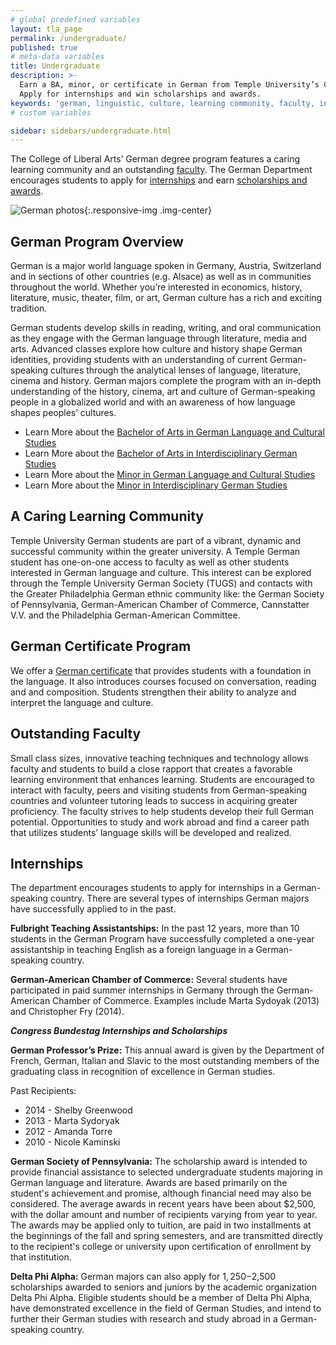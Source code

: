 ```yaml
---
# global predefined variables
layout: tla_page
permalink: /undergraduate/
published: true
# meta-data variables
title: Undergraduate
description: >-
  Earn a BA, minor, or certificate in German from Temple University’s College of Liberal Arts.
  Apply for internships and win scholarships and awards.
keywords: 'german, linguistic, culture, learning community, faculty, internships, scholarships'
# custom variables

sidebar: sidebars/undergraduate.html
---
```

The College of Liberal Arts’ German degree program features a caring learning community and an outstanding [faculty](#outstanding-faculty). The German Department encourages students to apply for [internships](#internships) and earn [scholarships and awards](#congress-bundestag-internships-and-scholarships).

![German photos]({{site.baseurl}}/media/fullGermanProgram.png){:.responsive-img .img-center}
## German Program Overview
German is a major world language spoken in Germany, Austria, Switzerland and in sections of other countries (e.g. Alsace) as well as in communities throughout the world. Whether you’re interested in economics, history, literature, music, theater, film, or art, German culture has a rich and exciting tradition. 

German students develop skills in reading, writing, and oral communication as they engage with the German language through literature, media and arts. Advanced classes explore how culture and history shape German identities, providing students with an understanding of current German-speaking cultures through the analytical lenses of language, literature, cinema and history. German majors complete the program with an in-depth understanding of the history, cinema, art and culture of German-speaking people in a globalized world and with an awareness of how language shapes peoples’ cultures.

- Learn More about the [Bachelor of Arts in German Language and Cultural Studies](https://www.temple.edu/academics/degree-programs/german-language-and-cultural-studies-major-la-glcs-ba)
- Learn More about the [Bachelor of Arts in Interdisciplinary German Studies](https://www.temple.edu/academics/degree-programs/interdisciplinary-german-studies-major-la-igs-ba)
- Learn More about the [Minor in German Language and Cultural Studies](http://bulletin.temple.edu/undergraduate/liberal-arts/german/minor-german-languange-cultural-studies/)
- Learn More about the [Minor in Interdisciplinary German Studies](http://bulletin.temple.edu/undergraduate/liberal-arts/german/minor-interdisciplinary-german-studies/)

## A Caring Learning Community
Temple University German students are part of a vibrant, dynamic and successful community within the greater university. A Temple German student has one-on-one access to faculty as well as other students interested in German language and culture. This interest can be explored through the Temple University German Society (TUGS) and contacts with the Greater Philadelphia German ethnic community like: the German Society of Pennsylvania, German-American Chamber of Commerce, Cannstatter V.V. and the Philadelphia German-American Committee.

## German Certificate Program
We offer a [German certificate](https://www.temple.edu/academics/degree-programs/german-certificate-undergraduate-la-ger-cr2%2B) that provides students with a foundation in the language. It also introduces courses focused on conversation, reading and and composition. Students strengthen their ability to analyze and interpret the language and culture.

## Outstanding Faculty
Small class sizes, innovative teaching techniques and technology allows faculty and students to build a close rapport that creates a favorable learning environment that enhances learning. Students are encouraged to interact with faculty, peers and visiting students from German-speaking countries and volunteer tutoring leads to success in acquiring greater proficiency. The faculty strives to help students develop their full German potential. Opportunities to study and work abroad and find a career path that utilizes students’ language skills will be developed and realized.

## Internships
The department encourages students to apply for internships in a German-speaking country. There are several types of internships German majors have successfully applied to in the past. 

**Fulbright Teaching Assistantships:** In the past 12 years, more than 10 students in the German Program have successfully completed a one-year assistantship in teaching English as a foreign language in a German-speaking country.

**German-American Chamber of Commerce:** Several students have participated in paid summer internships in Germany through the German-American Chamber of Commerce. Examples include Marta Sydoyak (2013) and Christopher Fry (2014).

**_Congress Bundestag Internships and Scholarships_**

**German Professor’s Prize:** This annual award is given by the Department of French, German, Italian and Slavic to the most outstanding members of the graduating class in recognition of excellence in German studies.

Past Recipients:
- 2014 - Shelby Greenwood
- 2013 - Marta Sydoryak
- 2012 - Amanda Torre
- 2010 - Nicole Kaminski

**German Society of Pennsylvania:** The scholarship award is intended to provide financial assistance to selected undergraduate students majoring in German language and literature. Awards are based primarily on the student's achievement and promise, although financial need may also be considered. The average awards in recent years have been about $2,500, with the dollar amount and number of recipients varying from year to year. The awards may be applied only to tuition, are paid in two installments at the beginnings of the fall and spring semesters, and are transmitted directly to the recipient's college or university upon certification of enrollment by that institution.

**Delta Phi Alpha:** German majors can also apply for $1,250-$2,500 scholarships awarded to seniors and juniors by the academic organization Delta Phi Alpha. Eligible students should be a member of Delta Phi Alpha, have demonstrated excellence in the field of German Studies, and intend to further their German studies with research and study abroad in a German-speaking country.
